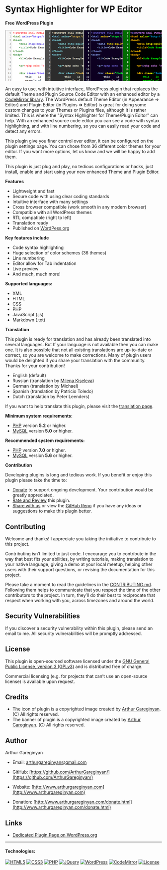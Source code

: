 # Syntax Highlighter for WP Editor

**Free WordPress Plugin**

![screenshot](https://github.com/ArthurGareginyan/syntax-highlighter-for-wp-editor/blob/master/assets/banner-772x250.png)

An easy to use, with intuitive interface, WordPress plugin that replaces the default Theme and Plugin Source Code Editor with an enhanced editor by a [CodeMirror library](https://codemirror.net/). The WordPress default Theme Editor (in Appearance => Editor) and Plugin Editor (in Plugins => Editor) is great for doing some custom changes to your Themes or Plugins files, although it is rather limited. This is where the "Syntax Highlighter for Theme/Plugin Editor" can help. With an enhanced source code editor you can see a code with syntax highlighting, and with line numbering, so you can easily read your code and detect any errors.

This plugin give you finer control over editor, it can be configured on the plugin settings page. You can chose from 36 different color themes for your editor. If you want more options, let us know and we will be happy to add them.

This plugin is just plug and play, no tedious configurations or hacks, just install, enable and start using your new enhanced Theme and Plugin Editor.

**Features**

* Lightweight and fast
* Secure code with using clear coding standards
* Intuitive interface with many settings
* Cross browser compatible (work smooth in any modern browser)
* Compatible with all WordPress themes
* RTL compatible (right to left)
* Translation ready
* Published on [WordPess.org](http://wordpess.org/)

**Key features include**

* Code syntax highlighting
* Huge selection of color schemes (36 themes)
* Line numbering
* Editor allow for Tab indentation
* Live preview
* And much, much more!

**Supported languages:**

* XML
* HTML
* CSS
* PHP
* JavaScript (.js)
* Markdown (.txt)

**Translation**

This plugin is ready for translation and has already been translated into several languages. But If your language is not available then you can make one. It is also possible that not all existing translations are up-to-date or correct, so you are welcome to make corrections. Many of plugin users would be delighted if you share your translation with the community. Thanks for your contribution!

* English (default)
* Russian (translation by [Milena Kiseleva](https://www.instagram.com/milava_kiseleva/))
* German (translation by Michael)
* Spanish (translation by Patricio Toledo)
* Dutch (translation by Peter Leenders)

If you want to help translate this plugin, please visit the [translation page](https://translate.wordpress.org/projects/wp-plugins/syntax-highlighter-for-wp-editor).

**Minimum system requirements:**

* [PHP](https://secure.php.net) version **5.2** or higher.
* [MySQL](https://www.mysql.com) version **5.0** or higher.

**Recommended system requirements:**

* [PHP](https://secure.php.net) version **7.0** or higher.
* [MySQL](https://www.mysql.com) version **5.6** or higher.

**Contribution**

Developing plugins is long and tedious work. If you benefit or enjoy this plugin please take the time to:

* [Donate](https://www.spacexchimp.com/donate.html) to support ongoing development. Your contribution would be greatly appreciated.
* [Rate and Review](https://wordpress.org/support/plugin/syntax-highlighter-for-wp-editor/reviews/#new-post) this plugin.
* [Share with us](https://www.spacexchimp.com/contact.html) or view the [GitHub Repo](https://github.com/ArthurGareginyan/syntax-highlighter-for-wp-editor) if you have any ideas or suggestions to make this plugin better.


## Contributing

Welcome and thanks! I appreciate you taking the initiative to contribute to this project.

Contributing isn’t limited to just code. I encourage you to contribute in the way that best fits your abilities, by writing tutorials, making translation to your native language, giving a demo at your local meetup, helping other users with their support questions, or revising  the documentation for this project.

Please take a moment to read the guidelines in the [CONTRIBUTING.md](https://github.com/ArthurGareginyan/syntax-highlighter-for-wp-editor/blob/master/CONTRIBUTING.md). Following them helps to communicate that you respect the time of the other contributors to the project. In turn, they’ll do their best to reciprocate that respect when working with you, across timezones and around the world.


## Security Vulnerabilities

If you discover a security vulnerability within this plugin, please send an email to me. All security vulnerabilities will be promptly addressed.


## License

This plugin is open-sourced software licensed under the [GNU General Public License, version 3 (GPLv3)](http://www.gnu.org/licenses/gpl-3.0.html) and is distributed free of charge.

Commercial licensing (e.g. for projects that can’t use an open-source license) is available upon request.


## Credits

* The icon of plugin is a copyrighted image created by [Arthur Gareginyan](http://www.arthurgareginyan.com). (C) All rights reserved.
* The banner of plugin is a copyrighted image created by [Arthur Gareginyan](http://www.arthurgareginyan.com). (C) All rights reserved.


## Author

Arthur Gareginyan

* Email: arthurgareginyan@gmail.com

* GitHub: [https://github.com/ArthurGareginyan/](https://github.com/ArthurGareginyan/)

* Website: [http://www.arthurgareginyan.com](http://www.arthurgareginyan.com)

* Donation: [http://www.arthurgareginyan.com/donate.html](http://www.arthurgareginyan.com/donate.html)


## Links

* [Dedicated Plugin Page on WordPress.org](https://wordpress.org/plugins/syntax-highlighter-for-wp-editor/)


---
#### Technologies:

[![HTML5](http://resources.spacexchimp.com/images/logos/HTML5.png)]()
[![CSS3](http://resources.spacexchimp.com/images/logos/CSS3.png)]()
[![PHP](http://resources.spacexchimp.com/images/logos/PHP.png)]()
[![JQuery](http://resources.spacexchimp.com/images/logos/jQurery.png)]()
[![WordPress](http://resources.spacexchimp.com/images/logos/WordPress.png)](https://wordpress.org)
[![CodeMirror](http://resources.spacexchimp.com/images/logos/CodeMirror.png)]()
[![License](http://resources.spacexchimp.com/images/logos/GPLv3.png)](http://www.gnu.org/licenses/gpl-3.0.html)
